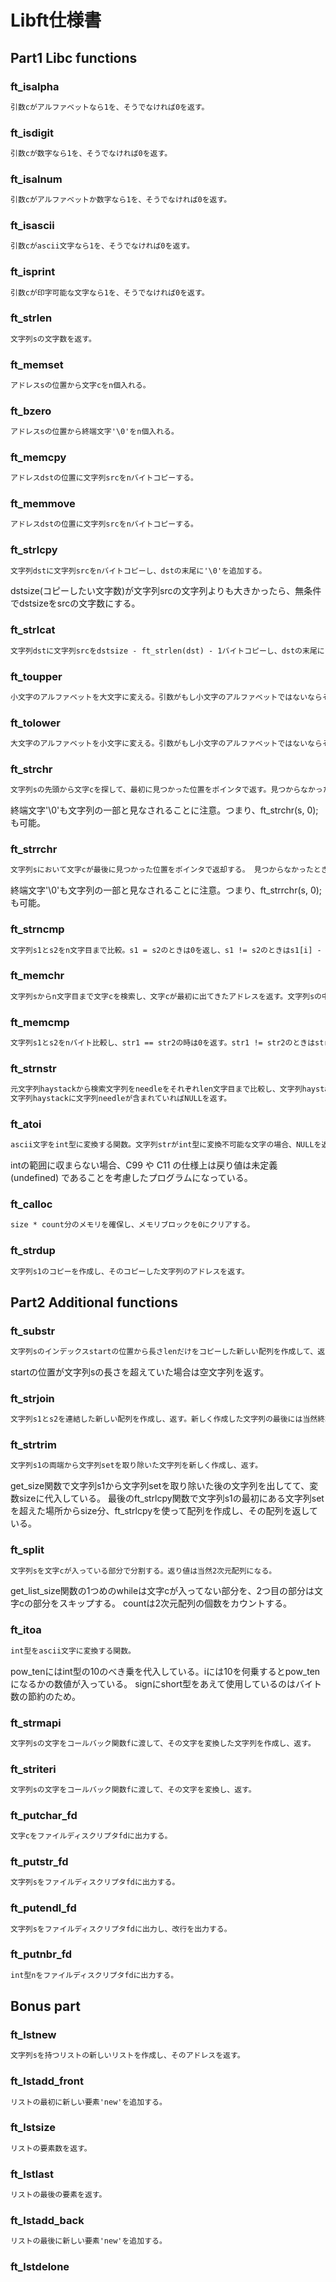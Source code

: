 # Libft仕様書

## Part1 Libc functions

### ft_isalpha

```txt
引数cがアルファベットなら1を、そうでなければ0を返す。
```

### ft_isdigit

```txt
引数cが数字なら1を、そうでなければ0を返す。
```

### ft_isalnum

```txt
引数cがアルファベットか数字なら1を、そうでなければ0を返す。
```

### ft_isascii

```txt
引数cがascii文字なら1を、そうでなければ0を返す。
```

### ft_isprint

```txt
引数cが印字可能な文字なら1を、そうでなければ0を返す。
```

### ft_strlen

```txt
文字列sの文字数を返す。
```

### ft_memset

```txt
アドレスsの位置から文字cをn個入れる。
```

### ft_bzero

```txt
アドレスsの位置から終端文字'\0'をn個入れる。
```

### ft_memcpy

```txt
アドレスdstの位置に文字列srcをnバイトコピーする。
```

### ft_memmove

```txt
アドレスdstの位置に文字列srcをnバイトコピーする。
```

### ft_strlcpy

```txt
文字列dstに文字列srcをnバイトコピーし、dstの末尾に'\0'を追加する。
```

dstsize(コピーしたい文字数)が文字列srcの文字列よりも大きかったら、無条件でdstsizeをsrcの文字数にする。

### ft_strlcat

```txt
文字列dstに文字列srcをdstsize - ft_strlen(dst) - 1バイトコピーし、dstの末尾に'\0'を追加する。最後にdstとsrcの文字数の和を返す。
```

### ft_toupper

```txt
小文字のアルファベットを大文字に変える。引数がもし小文字のアルファベットではないならその引数をそのまま返す。
```

### ft_tolower

```txt
大文字のアルファベットを小文字に変える。引数がもし小文字のアルファベットではないならその引数をそのまま返す。
```

### ft_strchr

```txt
文字列sの先頭から文字cを探して、最初に見つかった位置をポインタで返す。見つからなかったときはNULLを返却する。
```

終端文字'\0'も文字列の一部と見なされることに注意。つまり、ft_strchr(s, 0); も可能。

### ft_strrchr

```txt
文字列sにおいて文字cが最後に見つかった位置をポインタで返却する。 見つからなかったときにはNULLを返却する。
```

終端文字'\0'も文字列の一部と見なされることに注意。つまり、ft_strrchr(s, 0); も可能。

### ft_strncmp

```txt
文字列s1とs2をn文字目まで比較。s1 = s2のときは0を返し、s1 != s2のときはs1[i] - s2[i]を返す。
```

### ft_memchr

```txt
文字列sからn文字目まで文字cを検索し、文字cが最初に出てきたアドレスを返す。文字列sの中に文字cがない場合はNULLを返す。
```

### ft_memcmp

```txt
文字列s1とs2をnバイト比較し、str1 == str2の時は0を返す。str1 != str2のときはstr1[i] - str2[i]を返す。
```

### ft_strnstr

```txt
元文字列haystackから検索文字列をneedleをそれぞれlen文字目まで比較し、文字列haystackに文字列needleが含まれていればneedleが見つかった場所のアドレスを返す。
文字列haystackに文字列needleが含まれていればNULLを返す。
```

### ft_atoi

```txt
ascii文字をint型に変換する関数。文字列strがint型に変換不可能な文字の場合、NULLを返す。
```

intの範囲に収まらない場合、C99 や C11 の仕様上は戻り値は未定義 (undefined) であることを考慮したプログラムになっている。

### ft_calloc

```txt
size * count分のメモリを確保し、メモリブロックを0にクリアする。
```

### ft_strdup

```txt
文字列s1のコピーを作成し、そのコピーした文字列のアドレスを返す。
```

## Part2 Additional functions

### ft_substr

```txt
文字列sのインデックスstartの位置から長さlenだけをコピーした新しい配列を作成して、返す。
```

startの位置が文字列sの長さを超えていた場合は空文字列を返す。

### ft_strjoin

```txt
文字列s1とs2を連結した新しい配列を作成し、返す。新しく作成した文字列の最後には当然終端文字'\0'が入る。
```

### ft_strtrim

```txt
文字列s1の両端から文字列setを取り除いた文字列を新しく作成し、返す。
```

get_size関数で文字列s1から文字列setを取り除いた後の文字列を出してて、変数sizeに代入している。
最後のft_strlcpy関数で文字列s1の最初にある文字列setを超えた場所からsize分、ft_strlcpyを使って配列を作成し、その配列を返している。

### ft_split

```txt
文字列sを文字cが入っている部分で分割する。返り値は当然2次元配列になる。
```

get_list_size関数の1つめのwhileは文字cが入ってない部分を、2つ目の部分は文字cの部分をスキップする。
countは2次元配列の個数をカウントする。

### ft_itoa

```txt
int型をascii文字に変換する関数。
```

pow_tenにはint型の10のべき乗を代入している。iには10を何乗するとpow_tenになるかの数値が入っている。
signにshort型をあえて使用しているのはバイト数の節約のため。

### ft_strmapi

```txt
文字列sの文字をコールバック関数fに渡して、その文字を変換した文字列を作成し、返す。
```

### ft_striteri

```txt
文字列sの文字をコールバック関数fに渡して、その文字を変換し、返す。
```

### ft_putchar_fd

```txt
文字cをファイルディスクリプタfdに出力する。
```

### ft_putstr_fd

```txt
文字列sをファイルディスクリプタfdに出力する。
```

### ft_putendl_fd

```txt
文字列sをファイルディスクリプタfdに出力し、改行を出力する。
```

### ft_putnbr_fd

```txt
int型nをファイルディスクリプタfdに出力する。
```

## Bonus part

### ft_lstnew

```txt
文字列sを持つリストの新しいリストを作成し、そのアドレスを返す。
```

### ft_lstadd_front

```txt
リストの最初に新しい要素'new'を追加する。
```

### ft_lstsize

```txt
リストの要素数を返す。
```

### ft_lstlast

```txt
リストの最後の要素を返す。
```

### ft_lstadd_back

```txt
リストの最後に新しい要素'new'を追加する。
```

### ft_lstdelone

```txt

```
